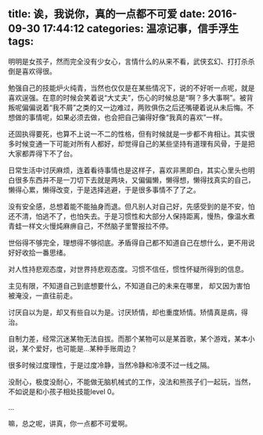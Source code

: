 title: 诶，我说你，真的一点都不可爱
date: 2016-09-30 17:44:12
categories: 温凉记事，信手浮生
tags: 
---

明明是女孩子，然而完全没有少女心，言情什么的从来不看，武侠玄幻、打打杀杀倒是喜欢得很。

勉强自己的技能炉火纯青，当然也仅仅是在某些情况下，说的不好听一点呢，就是喜欢逞强。在意的时候会笑着说“大丈夫”，伤心的时候总是“啊？多大事啊”。被背叛呢偏偏说着“我不屑”之类的又一边难过，两败俱伤之后还嘴硬着说从未后悔。不想做的事情呢，如果必须去做，也会把自己骗得好像“我真的喜欢”一样。<!-- more -->

还固执得要死，也算不上说一不二的性格，但有时候就是一步都不肯相让。其实很多时候变通一下可能对所有人都好，却觉得自己的某些坚持有道理有风骨，于是把大家都弄得下不了台。

日常生活中讨厌麻烦，连着看待事情也是这样子，喜欢非黑即白，其实心里头也明白很多东西并不是一刀切下去就是两块，又偏偏懒，懒得想，懒得找真实的自己，懒得心累，懒得改变，于是选择逃避，于是很多事情不了了之。

没有安全感，总想着能不能抽身而退。但凡别人对自己好，先感受到的是不安，怕还不清，怕逃不了，也怕失去。于是习惯性和大部分人保持距离，慢热，像温水煮青蛙一样文火慢炖麻痹自己，不然脑子里警报拉不停。

世俗得不够完全，理想得不够彻底。矛盾得自己都不知道自己在想什么，更不用说好好收拾一番思绪。

对人性持悲观态度，对世界持悲观态度。习惯不信任，惯性怀疑所得到的信息。

主见有限，不知道自己到底想要什么，不知道自己的未来在哪里， 却又因为害怕被淹没，一直往前走。

讨厌自以为是，却又有些自以为是。讨厌矫情，却也重度矫情。矫情真是病，得治。

自制力差，经常沉迷某物无法自拔。而那个某物可以是某首歌，某个游戏，某本小说，某个爱好，也可能是...某种手账周边？

很多时候过度理性，于是过度冷静，当然冷静和冷漠不过一线之隔。

没耐心，极度没耐心，不能做无脑机械式的工作，没法和熊孩子们一起玩，当然，不如说是和小孩子相处技能level 0。

...

嘛，总之呢，讲真，你一点都不可爱啊。

